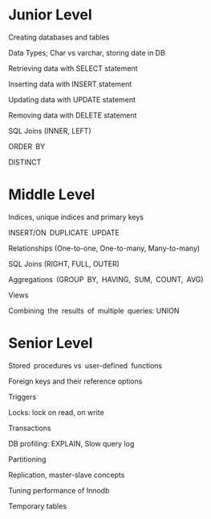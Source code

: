 # Junior Level

Creating databases and tables

Data Types; Char vs varchar, storing date in DB

Retrieving data with SELECT statement

Inserting data with INSERT statement

Updating data with UPDATE statement

Removing data with DELETE statement

SQL Joins (INNER, LEFT)

ORDER BY

DISTINCT


# Middle Level

Indices, unique indices and primary keys 

INSERT/ON DUPLICATE UPDATE

Relationships (One-to-one, One-to-many, Many-to-many)

SQL Joins (RIGHT, FULL, OUTER)

Aggregations (GROUP BY, HAVING, SUM, COUNT, AVG)

Views

Combining the results of multiple queries: UNION


# Senior Level
Stored procedures vs user-defined functions

Foreign keys and their reference options

Triggers

Locks: lock on read, on write

Transactions

DB profiling: EXPLAIN, Slow query log 

Partitioning 

Replication, master-slave concepts

Tuning performance of Innodb

Temporary tables






